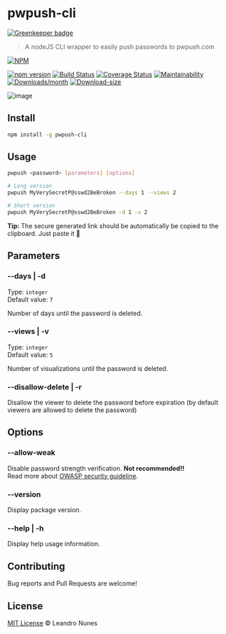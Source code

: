 # pwpush-cli

[![Greenkeeper badge](https://badges.greenkeeper.io/lnfnunes/pwpush-cli.svg)](https://greenkeeper.io/)

> A nodeJS CLI wrapper to easily push passwords to pwpush.com

[![NPM][npm-image] ][npm-url]

[![npm version][version-image]][version-url]
[![Build Status][ci-image]][ci-url]
[![Coverage Status][coverage-image]][coverage-url]
[![Maintainability][quality-image]][quality-url]\
[![Downloads/month][npmcharts-image]][npmcharts-url]
[![Download-size][download-size-image]][download-size-url]


![image](https://user-images.githubusercontent.com/2450417/37249539-122d2056-24c8-11e8-860c-ca4609ef4073.png)

## Install
```bash
npm install -g pwpush-cli
```

## Usage
```bash
pwpush <password> [parameters] [options]

# Long version
pwpush MyVerySecretP@sswd2BeBroken --days 1 --views 2

# Short version
pwpush MyVerySecretP@sswd2BeBroken -d 1 -v 2
```

**Tip:** The secure generated link should be automatically be copied to the clipboard. Just paste it 🍻

## Parameters

### --days | -d

Type: `integer` \
Default value: `7`

Number of days until the password is deleted.

### --views | -v

Type: `integer` \
Default value: `5`

Number of visualizations until the password is deleted.

### --disallow-delete | -r
Disallow the viewer to delete the password before expiration (by default viewers are allowed to delete the password)

## Options

###  --allow-weak
Disable password strength verification. **Not recommended!!** \
Read more about [OWASP security guideline](https://bit.ly/owasp-secure-guideline).

###  --version
Display package version.

### --help | -h
Display help usage information.

## Contributing
Bug reports and Pull Requests are welcome!

## License
[MIT License](LICENSE) © Leandro Nunes



[npm-image]: https://nodei.co/npm/pwpush-cli.svg?downloads=true
[npm-url]: https://npmjs.org/package/pwpush-cli
[version-image]: https://badge.fury.io/js/pwpush-cli.svg
[version-url]: https://badge.fury.io/js/pwpush-cli
[ci-image]: https://travis-ci.org/lnfnunes/pwpush-cli.svg?branch=master
[ci-url]: https://travis-ci.org/lnfnunes/pwpush-cli
[coverage-image]: https://coveralls.io/repos/github/lnfnunes/pwpush-cli/badge.svg?branch=master
[coverage-url]: https://coveralls.io/github/lnfnunes/pwpush-cli?branch=master
[quality-image]: https://api.codeclimate.com/v1/badges/bbb9ff8b5e698891fe56/maintainability
[quality-url]: https://codeclimate.com/github/lnfnunes/pwpush-cli/maintainability
[npmcharts-image]: https://img.shields.io/npm/dm/pwpush-cli.svg
[npmcharts-url]: https://npmcharts.com/compare/pwpush-cli?minimal=true
[download-size-image]: https://packagephobia.now.sh/badge?p=pwpush-cli
[download-size-url]: https://packagephobia.now.sh/result?p=pwpush-cli
